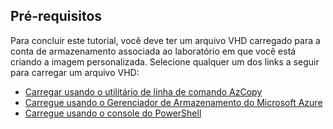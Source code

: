 ## <a name="prerequisites"></a>Pré-requisitos 
Para concluir este tutorial, você deve ter um arquivo VHD carregado para a conta de armazenamento associada ao laboratório em que você está criando a imagem personalizada. Selecione qualquer um dos links a seguir para carregar um arquivo VHD:

- [Carregar usando o utilitário de linha de comando AzCopy](../articles/devtest-lab/devtest-lab-upload-vhd-using-azcopy.md)
- [Carregue usando o Gerenciador de Armazenamento do Microsoft Azure](../articles/devtest-lab/devtest-lab-upload-vhd-using-storage-explorer.md)
- [Carregue usando o console do PowerShell](../articles/devtest-lab/devtest-lab-upload-vhd-using-powershell.md)


<!--HONumber=Jan17_HO2-->


